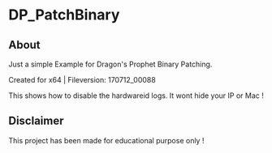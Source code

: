 # DP_PatchBinary

## About
Just a simple Example for Dragon's Prophet Binary Patching.

Created for x64 | Fileversion: 170712_00088

This shows how to disable the hardwareid logs.
It wont hide your IP or Mac !

## Disclaimer
This project has been made for educational purpose only !
